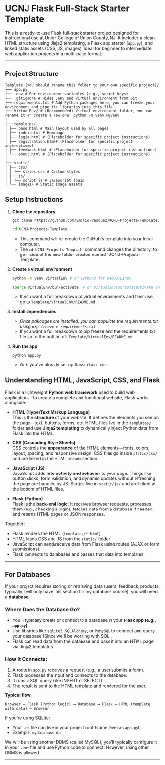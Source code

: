 # **UCNJ Flask Full-Stack Starter Template**

This is a ready-to-use Flask full-stack starter project designed for instructional use at Union College of Union County, NJ. It includes a clean HTML structure using Jinja2 templating, a Flask app starter (`app.py`), and linked static assets (CSS, JS, images). Ideal for beginner to intermediate web application projects in a multi-page format.

---

## **Project Structure**

```
Template (you should rename this folder to your own specific project)/
├── app.py
├── .env # For environment variables (e.g., secret keys)
├── .gitignore # Hides .env and virtual environment from Git
├── requirements.txt # Add Python packages here, you can freeze your environment and pipe the libraries into this file
├── VirtualEnv/ # (Recommended) Virtual environment folder, you can rename it or create a new one: python -m venv MyVenv
│
├── templates/
│ ├── base.html # Main layout used by all pages
│ ├── index.html # Homepage
│ ├── login.html # (Placeholder for specific project instructions)
│ ├── registration.html# (Placeholder for specific project instructions)
│ ├── feedback.html # (Placeholder for specific project instructions)
│ └── about.html # (Placeholder for specific project instructions)
│
├── static/
│ ├── css/
│ │ └── styles.css # Custom styles
│ ├── js/
│ │ └── script.js # JavaScript logic
│ └── images/ # Static image assets
```

## **Setup Instructions**

1. **Clone the repository**

   ```bash
   git clone https://github.com/Emilio-Vasquez/UCNJ-Projects-Template.git
   
   cd UCNJ-Projects-Template
   ```

   - This command will re-create the GitHub's template into your local computer.
   - The `cd UCNJ-Projects-Template` command changes the directory, to go inside of the new folder created named 'UCNJ-Projects-Template'.

2. **Create a virtual environment**

   ```bash
   python -m venv VirtualEnv # or python3 for macOS/Linux
   
   source VirtualEnv/bin/activate  # or VirtualEnv\Scripts\activate on Windows
   ```

   - If you want a full breakdown of virtual environments and their use, go to `Template/VirtualEnv/README.md`

3. **Install dependencies**
    - *Once pakcages are installed, you can populate the requirements.txt using `pip freeze > requirements.txt`*
    - If you want a full breakdown of pip freeze and the requirements.txt file go to the bottom of: `Template/VirtualEnv/README.md`.

4. **Run the app**

   ```bash
   python app.py
   ```
   - Or if you've already set up flask: `flask run`.

## **Understanding HTML, JavaScript, CSS, and Flask**

Flask is a lightweight **Python web framework** used to build web applications. To create a complete and functional website, Flask works alongside:

- **HTML (HyperText Markup Language)**  
  This is the **structure** of your website. It defines the elements you see on the page—text, buttons, forms, etc. HTML files live in the `templates/` folder and use **Jinja2 templating** to dynamically inject Python data from Flask into the HTML.

- **CSS (Cascading Style Sheets)**  
  CSS controls the **appearance** of the HTML elements—fonts, colors, layout, spacing, and responsive design. CSS files go inside `static/css/` and are linked in the HTML `<head>` section.

- **JavaScript (JS)**  
  JavaScript adds **interactivity and behavior** to your page. Things like button clicks, form validation, and dynamic updates without refreshing the page are handled by JS. Scripts live in `static/js/` and are linked at the bottom of HTML files.

- **Flask (Python)**  
  Flask is the **back-end logic**. It receives browser requests, processes them (e.g., checking a login), fetches data from a database if needed, and returns HTML pages or JSON responses.

Together:
- Flask renders the HTML (`templates/*.html`)
- HTML loads CSS and JS from the `static/` folder
- JavaScript can send/receive data from Flask using routes (AJAX or form submissions)
- Flask connects to databases and passes that data into templates

---

## **For Databases**

If your project requires storing or retrieving data (users, feedback, products, typically I will only have this section for my database course), you will need a **database**.

### Where Does the Database Go?
- You’ll typically create or connect to a database in your **Flask app (e.g., `app.py`)**.
- Use libraries like `sqlite3`, `SQLAlchemy`, or `PyMySQL` to connect and query your database (Since we'll be working with SQL).
- Flask can read data from the database and pass it into an HTML page via Jinja2 templates.

### How It Connects:
1. A route in `app.py` receives a request (e.g., a user submits a form).
2. Flask processes the input and connects to the database.
3. It runs a SQL query (like INSERT or SELECT).
4. The result is sent to the HTML template and rendered for the user.

**Typical flow**:
```
Browser ⟶ Flask (Python logic) ⟶ Database ⟶ Flask ⟶ HTML (template with data) ⟶ Browser
```

If you’re using SQLite:
- Your `.db` file can live in your project root (same level as `app.py`).
- Example: `mydatabase.db`

We will be using another DBMS (called MySQL), you’ll typically configure it in your `.env` file and use Python code to connect. However, using other DBMS is allowed.

---